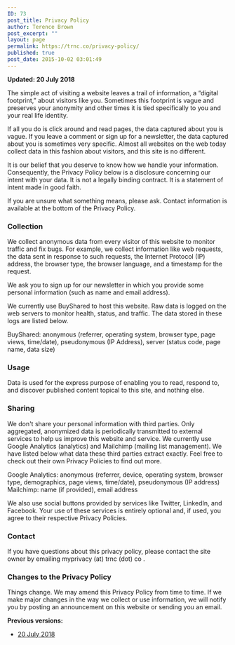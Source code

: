 ```yaml
---
ID: 73
post_title: Privacy Policy
author: Terence Brown
post_excerpt: ""
layout: page
permalink: https://trnc.co/privacy-policy/
published: true
post_date: 2015-10-02 03:01:49
---
```

<strong>Updated: 20 July 2018</strong>

The simple act of visiting a website leaves a trail of information, a “digital footprint,” about visitors like you. Sometimes this footprint is vague and preserves your anonymity and other times it is tied specifically to you and your real life identity.

If all you do is click around and read pages, the data captured about you is vague. If you leave a comment or sign up for a newsletter, the data captured about you is sometimes very specific. Almost all websites on the web today collect data in this fashion about visitors, and this site is no different.

It is our belief that you deserve to know how we handle your information. Consequently, the Privacy Policy below is a disclosure concerning our intent with your data. It is not a legally binding contract. It is a statement of intent made in good faith.

If you are unsure what something means, please ask. Contact information is available at the bottom of the Privacy Policy.

<h3>Collection</h3>

We collect anonymous data from every visitor of this website to monitor traffic and fix bugs. For example, we collect information like web requests, the data sent in response to such requests, the Internet Protocol (IP) address, the browser type, the browser language, and a timestamp for the request.

We ask you to sign up for our newsletter in which you provide some personal information (such as name and email address).

We currently use BuyShared to host this website. Raw data is logged on the web servers to monitor health, status, and traffic. The data stored in these logs are listed below.

BuyShared: anonymous (referrer, operating system, browser type, page views, time/date), pseudonymous (IP Address), server (status code, page name, data size)

<h3>Usage</h3>

Data is used for the express purpose of enabling you to read, respond to, and discover published content topical to this site, and nothing else.

<h3>Sharing</h3>

We don't share your personal information with third parties. Only aggregated, anonymized data is periodically transmitted to external services to help us improve this website and service. We currently use Google Analytics (analytics) and Mailchimp (mailing list management). We have listed below what data these third parties extract exactly. Feel free to check out their own Privacy Policies to find out more.

Google Analytics: anonymous (referrer, device, operating system, browser type, demographics, page views, time/date), pseudonymous (IP address)
Mailchimp: name (if provided), email address

We also use social buttons provided by services like Twitter, LinkedIn, and Facebook. Your use of these services is entirely optional and, if used, you agree to their respective Privacy Policies.

<h3>Contact</h3>

If you have questions about this privacy policy, please contact the site owner by emailing myprivacy (at) trnc (dot) co .

<h3>Changes to the Privacy Policy</h3>

Things change. We may amend this Privacy Policy from time to time. If we make major changes in the way we collect or use information, we will notify you by posting an announcement on this website or sending you an email.

<strong>Previous versions:</strong><br />
- <a href="/privacy-policy-archive-20180720">20 July 2018</a>